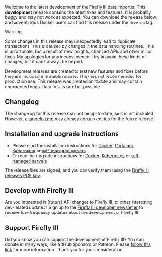 Welcome to the latest development of the Firefly III data importer. This **development** release contains the latest fixes and features. It is probably buggy and may not work as expected. You can download the release below, and adventurous Docker users can find this release under the `develop` tag.

> [!WARNING]
> Some changes in this release may unexpectedly lead to duplicate transactions. This is caused by changes in the data handling routines. This is unfortunate, but a result of new insights, changed APIs and other minor fixes. My apologies for any inconvenience. I try to avoid these kinds of changes, but it can't always be helped.

Development releases are created to test new features and fixes before they are included in a stable release. They are not recommended for production use. This release was created on %date and may contain unexpected bugs. Data loss is rare but possible.

## Changelog

The changelog for this release may not be up-to-date, so it is not included. However, [changelog.md](https://github.com/firefly-iii/firefly-iii/blob/develop/changelog.md) may already contain entries for the future release.

## Installation and upgrade instructions

* Please read the installation instructions for [Docker](https://docs.firefly-iii.org/how-to/firefly-iii/installation/docker/), [Portainer](https://docs.firefly-iii.org/how-to/firefly-iii/installation/portainer/), [Kubernetes](https://docs.firefly-iii.org/how-to/firefly-iii/installation/kubernetes/) or [self-managed servers](https://docs.firefly-iii.org/how-to/firefly-iii/installation/self-managed/)
* Or read the upgrade instructions for [Docker](https://docs.firefly-iii.org/how-to/firefly-iii/upgrade/docker/), [Kubernetes](https://docs.firefly-iii.org/how-to/firefly-iii/upgrade/kubernetes/) or [self-managed servers](https://docs.firefly-iii.org/how-to/firefly-iii/upgrade/self-managed/)

The release files are signed, and you can verify them using the [Firefly III releases PGP key](https://docs.firefly-iii.org/explanation/more-information/signatures/).

## Develop with Firefly III

Are you interested in (future) API changes to Firefly III, or other interesting dev-related updates? Sign up to the [Firefly III developer newsletter](https://firefly-iii.kit.com/dev) to receive low-frequency updates about the development of Firefly III.

## Support Firefly III

Did you know you can support the development of Firefly III? You can donate in many ways, like GitHub Sponsors or Patreon. Please [follow this link](https://bit.ly/donate-to-Firefly-III) for more information. Thank you for your consideration.
